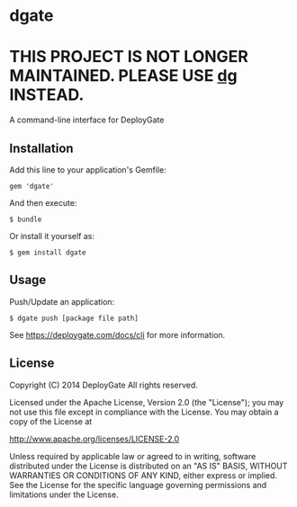 # dgate

# THIS PROJECT IS NOT LONGER MAINTAINED. PLEASE USE [dg](https://github.com/DeployGate/deploygate-cli) INSTEAD.

A command-line interface for DeployGate

## Installation

Add this line to your application's Gemfile:

    gem 'dgate'

And then execute:

    $ bundle

Or install it yourself as:

    $ gem install dgate

## Usage

Push/Update an application:

    $ dgate push [package file path]

See https://deploygate.com/docs/cli for more information.

## License

Copyright (C) 2014 DeployGate All rights reserved.

Licensed under the Apache License, Version 2.0 (the "License"); you may not use this file except in compliance with the License. You may obtain a copy of the License at

http://www.apache.org/licenses/LICENSE-2.0

Unless required by applicable law or agreed to in writing, software distributed under the License is distributed on an "AS IS" BASIS, WITHOUT WARRANTIES OR CONDITIONS OF ANY KIND, either express or implied. See the License for the specific language governing permissions and limitations under the License.
